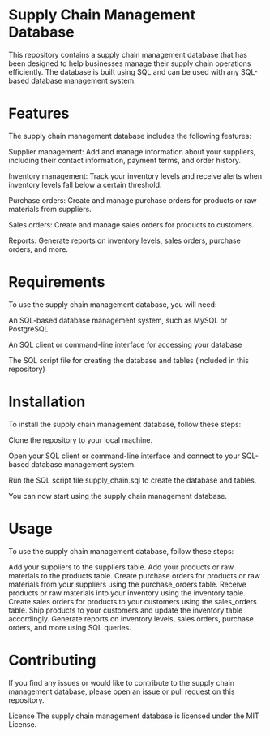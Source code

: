 # Supply Chain Management Database

This repository contains a supply chain management database that has been designed to help businesses manage their supply chain operations efficiently. The database is built using SQL and can be used with any SQL-based database management system.

# Features
The supply chain management database includes the following features:

Supplier management: Add and manage information about your suppliers, including their contact information, payment terms, and order history.

Inventory management: Track your inventory levels and receive alerts when inventory levels fall below a certain threshold.

Purchase orders: Create and manage purchase orders for products or raw materials from suppliers.

Sales orders: Create and manage sales orders for products to customers.

Reports: Generate reports on inventory levels, sales orders, purchase orders, and more.

# Requirements
To use the supply chain management database, you will need:

An SQL-based database management system, such as MySQL or PostgreSQL

An SQL client or command-line interface for accessing your database

The SQL script file for creating the database and tables (included in this repository)

# Installation
To install the supply chain management database, follow these steps:

Clone the repository to your local machine.

Open your SQL client or command-line interface and connect to your SQL-based database management system.

Run the SQL script file supply_chain.sql to create the database and tables.

You can now start using the supply chain management database.
# Usage
To use the supply chain management database, follow these steps:

Add your suppliers to the suppliers table.
Add your products or raw materials to the products table.
Create purchase orders for products or raw materials from your suppliers using the purchase_orders table.
Receive products or raw materials into your inventory using the inventory table.
Create sales orders for products to your customers using the sales_orders table.
Ship products to your customers and update the inventory table accordingly.
Generate reports on inventory levels, sales orders, purchase orders, and more using SQL queries.
# Contributing
If you find any issues or would like to contribute to the supply chain management database, please open an issue or pull request on this repository.

License
The supply chain management database is licensed under the MIT License.
